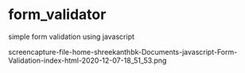 # form_validator
simple form validation using javascript

screencapture-file-home-shreekanthbk-Documents-javascript-Form-Validation-index-html-2020-12-07-18_51_53.png
